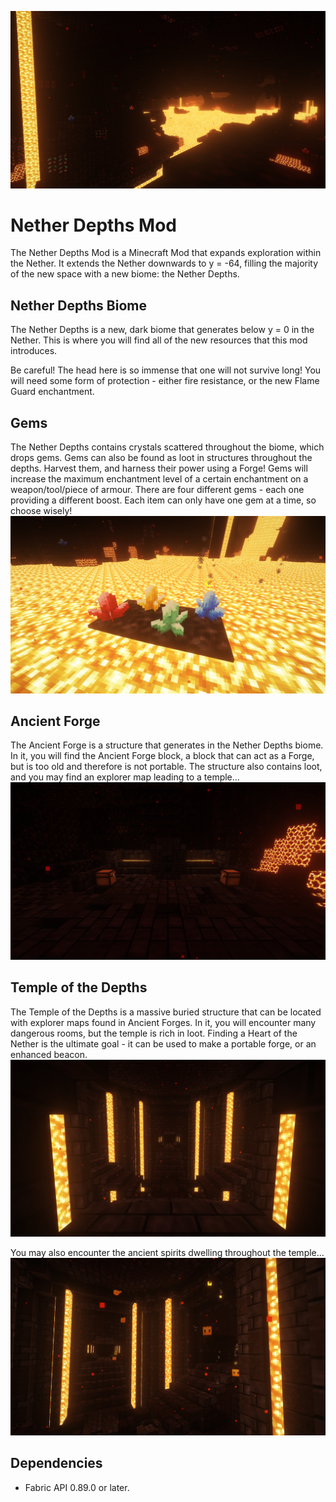 ![](./screenshots/preview.png)
# Nether Depths Mod
The Nether Depths Mod is a Minecraft Mod that expands exploration within the Nether. It extends the Nether downwards to y = -64, filling the majority of the new space with a new biome: the Nether Depths.

## Nether Depths Biome
The Nether Depths is a new, dark biome that generates below y = 0 in the Nether. This is where you will find all of the new resources that this mod introduces.

Be careful! The head here is so immense that one will not survive long! You will need some form of protection - either fire resistance, or the new Flame Guard enchantment.

## Gems
The Nether Depths contains crystals scattered throughout the biome, which drops gems. Gems can also be found as loot in structures throughout the depths. Harvest them, and harness their power using a Forge! Gems will increase the maximum enchantment level of a certain enchantment on a weapon/tool/piece of armour. There are four different gems - each one providing a different boost. Each item can only have one gem at a time, so choose wisely!
![](./screenshots/crystals.png)

## Ancient Forge
The Ancient Forge is a structure that generates in the Nether Depths biome. In it, you will find the Ancient Forge block, a block that can act as a Forge, but is too old and therefore is not portable. The structure also contains loot, and you may find an explorer map leading to a temple...
![](./screenshots/ancientforge.png)

## Temple of the Depths
The Temple of the Depths is a massive buried structure that can be located with explorer maps found in Ancient Forges. In it, you will encounter many dangerous rooms, but the temple is rich in loot. Finding a Heart of the Nether is the ultimate goal - it can be used to make a portable forge, or an enhanced beacon.
![](./screenshots/temple.png)

You may also encounter the ancient spirits dwelling throughout the temple...
![](./screenshots/spirits.png)


## Dependencies
- Fabric API 0.89.0 or later.
